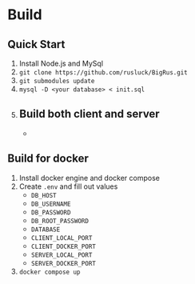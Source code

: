 # Build

## Quick Start

1. Install Node.js and MySql
2. `git clone https://github.com/rusluck/BigRus.git`
3. `git submodules update`
4. `mysql -D <your database> < init.sql`
5. Build both client and server
   - 
   -  

## Build for docker

1. Install docker engine and docker compose
2. Create `.env` and fill out values
   - `DB_HOST`
   - `DB_USERNAME`
   - `DB_PASSWORD`
   - `DB_ROOT_PASSWORD`
   - `DATABASE`
   - `CLIENT_LOCAL_PORT`
   - `CLIENT_DOCKER_PORT`
   - `SERVER_LOCAL_PORT`
   - `SERVER_DOCKER_PORT`
3. `docker compose up`
